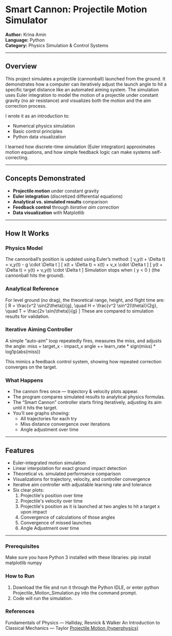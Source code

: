 # Smart Cannon: Projectile Motion Simulator

**Author:** Krina Amin  
**Language:** Python  
**Category:** Physics Simulation & Control Systems  

---

## Overview

This project simulates a projectile (cannonball) launched from the ground. It demonstrates how a computer can iteratively adjust the launch angle to hit a specific target distance like an automated aiming system. The simulation uses Euler integration to model the motion of a projectile under constant gravity (no air resistance) and visualizes both the motion and the aim correction process.  

I wrote it as an introduction to:
- Numerical physics simulation
- Basic control principles
- Python data visualization

I learned how discrete-time simulation (Euler integration) approximates motion equations, and how simple feedback logic can make systems self-correcting.

---

## Concepts Demonstrated

- **Projectile motion** under constant gravity  
- **Euler integration** (discretized differential equations)  
- **Analytical vs. simulated results** comparison  
- **Feedback control** through *iterative aim correction*  
- **Data visualization** with Matplotlib  

---

## How It Works

### Physics Model
The cannonball’s position is updated using Euler’s method:
\[
v_y(t + \Delta t) = v_y(t) - g \cdot \Delta t
\]
\[
x(t + \Delta t) = x(t) + v_x \cdot \Delta t
\]
\[
y(t + \Delta t) = y(t) + v_y(t) \cdot \Delta t
\]
Simulation stops when \( y < 0 \) (the cannonball hits the ground).


### Analytical Reference
For level ground (no drag), the theoretical range, height, and flight time are:
\[
R = \frac{v^2 \sin(2\theta)}{g}, \quad
H = \frac{v^2 \sin^2(\theta)}{2g}, \quad
T = \frac{2v \sin(\theta)}{g}
\]
These are compared to simulation results for validation.


### Iterative Aiming Controller
A simple “auto-aim” loop repeatedly fires, measures the miss, and adjusts the angle:
miss = target_x - impact_x
angle += learn_rate * sign(miss) * log1p(abs(miss))

This mimics a feedback control system, showing how repeated correction converges on the target.


### What Happens
- The cannon fires once — trajectory & velocity plots appear.
- The program compares simulated results to analytical physics formulas.
- The “Smart Cannon” controller starts firing iteratively, adjusting its aim until it hits the target.
- You’ll see graphs showing:
  - All trajectories for each try
  - Miss distance convergence over iterations
  - Angle adjustment over time

---

## Features

- Euler-integrated motion simulation  
- Linear interpolation for exact ground impact detection  
- Theoretical vs. simulated performance comparison  
- Visualizations for trajectory, velocity, and controller convergence  
- Iterative aim controller with adjustable learning rate and tolerance  
- Six clear plots:
  1. Projectile's position over time
  2. Projectile's velocity over time
  3. Projectile's position as it is launched at two angles to hit a target x upon impact
  4. Convergence of calculations of those angles
  5. Convergence of missed launches
  6. Angle Adjustment over time

---

### Prerequisites
Make sure you have Python 3 installed with these libraries:
pip install matplotlib numpy


### How to Run
1. Download the file and run it through the Python IDLE, or enter python Projectile_Motion_Simulation.py into the command prompt.
2. Code will run the simulation.

### References
Fundamentals of Physics — Halliday, Resnick & Walker
An Introduction to Classical Mechanics — Taylor
[Projectile Motion (hyperphysics)](http://hyperphysics.phy-astr.gsu.edu/hbase/traj.html)

